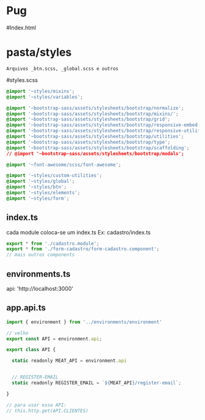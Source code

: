
# Pug



#Index.html
  <link rel="icon" type="image/x-icon" href="favicon.ico">

# pasta/styles
    Arquivos _btn.scss, _global.scss e outros
#styles.scss
```css
@import '~styles/mixins';
@import '~styles/variables';

@import '~bootstrap-sass/assets/stylesheets/bootstrap/normalize';
@import '~bootstrap-sass/assets/stylesheets/bootstrap/mixins/';
@import '~bootstrap-sass/assets/stylesheets/bootstrap/grid';
@import '~bootstrap-sass/assets/stylesheets/bootstrap/responsive-embed';
@import '~bootstrap-sass/assets/stylesheets/bootstrap/responsive-utilities';
@import '~bootstrap-sass/assets/stylesheets/bootstrap/utilities';
@import '~bootstrap-sass/assets/stylesheets/bootstrap/type';
@import '~bootstrap-sass/assets/stylesheets/bootstrap/scaffolding';
// @import '~bootstrap-sass/assets/stylesheets/bootstrap/modals';

@import '~font-awesome/scss/font-awesome';

@import '~styles/custom-utilities';
@import '~styles/global';
@import '~styles/btn';
@import '~styles/elements';
@import '~styles/form';
```


## index.ts
cada module coloca-se um index.ts
Ex: 
cadastro/index.ts
```js
export * from './cadastro.module';
export * from './form-cadastro/form-cadastro.component';
// mais outros components
```




## environments.ts
 api: 'http://localhost:3000'

## app.api.ts
```js
import { environment } from '../environments/environment'

// velho
export const API = environment.api;

export class API {

  static readonly MEAT_API = environment.api


  // REGISTER-EMAIL
  static readonly REGISTER_EMAIL = `${MEAT_API}/register-email`;

}

// para usar essa API:
// this.http.get(API.CLIENTES)

```